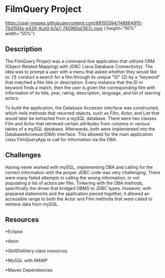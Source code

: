 # FilmQuery Project


https://user-images.githubusercontent.com/89150394/148664910-76d15f4a-e429-4ce0-b7a7-740960af367c.mov {:height="50%" width="50%"}


## Description
The FilmQuery Project was a command-line application that utilized ORM (Object-Related Mapping) with JDBC (Java Database Connectivity). The idea was to prompt a user with a menu that asked whether they would like to:
(1) conduct a search for a film through its unique "ID"
(2) by a "keyword" that matched a film title or description.
Every instance that the ID or keyword finds a match, then the user is given the corresponding film with information of its title, year, rating, description, language, and list of starring actors.

To build the application, the Database Accessor interface was constructed, which held methods that returned objects, such as Film, Actor, and List<Actor> that would later be extracted from a mySQL database. There were two classes Film and Actor that retrieved certain attributes from columns in various tables of a mySQL database. Afterwards, both were implemented into the DatabaseAccessor(DBA) interface. This allowed for the main application class FilmQueryApp to call for information via the DBA.

## Challenges
Having never worked with mySQL, implementing DBA and calling for the correct information with the proper JDBC code was very challenging. There were many failed attempts in calling the wrong information, or not populating a list of actors per film. Tinkering with the DBA methods, specifically the driver that bridged DBMS to JDBC types. However, with prepared statements and the application pieced together, it allowed an accessible range to both the Actor and Film methods that were called to retrieve data from mySQL. 

## Resources
*Eclipse
  
*Atom
  
*SkillDistillery class resources
  
*MySQL with MAMP
  
*Maven Dependencies
  
  
